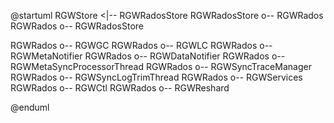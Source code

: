 @startuml
RGWStore <|-- RGWRadosStore
RGWRadosStore o-- RGWRados
RGWRados o-- RGWRadosStore

RGWRados o-- RGWGC
RGWRados o-- RGWLC
RGWRados o-- RGWMetaNotifier
RGWRados o-- RGWDataNotifier
RGWRados o-- RGWMetaSyncProcessorThread
RGWRados o-- RGWSyncTraceManager
RGWRados o-- RGWSyncLogTrimThread
RGWRados o-- RGWServices
RGWRados o-- RGWCtl
RGWRados o-- RGWReshard

@enduml